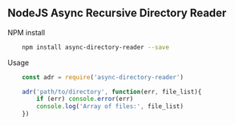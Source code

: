 NodeJS Async Recursive Directory Reader
--------

NPM install
```bash
    npm install async-directory-reader --save
```

Usage
```javascript
    const adr = require('async-directory-reader')

    adr('path/to/directory', function(err, file_list){
		if (err) console.error(err)
		console.log('Array of files:', file_list)
	})
```
